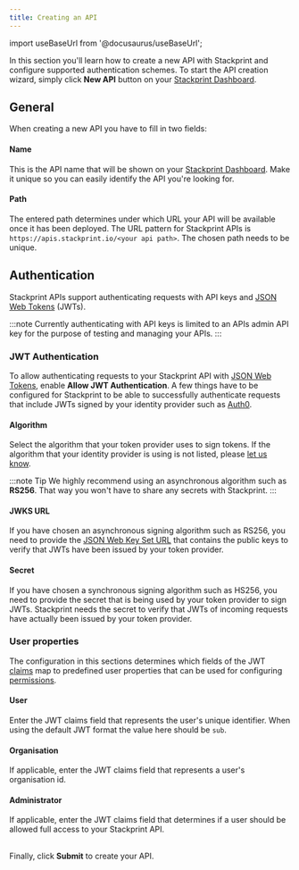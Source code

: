 ```yaml
---
title: Creating an API
---
```


import useBaseUrl from '@docusaurus/useBaseUrl';

In this section you'll learn how to create a new API with Stackprint and configure supported authentication schemes. To start the API creation wizard, simply click **New API** button on your [Stackprint Dashboard](https://console.stackprint.io).

## General

When creating a new API you have to fill in two fields:

#### Name

This is the API name that will be shown on your [Stackprint Dashboard](https://console.stackprint.io). Make it unique so you can easily identify the API you're looking for.

#### Path

The entered path determines under which URL your API will be available once it has been deployed. The URL pattern for Stackprint APIs is `https://apis.stackprint.io/<your api path>`. The chosen path needs to be unique.

## Authentication

Stackprint APIs support authenticating requests with API keys and [JSON Web Tokens](https://jwt.io/) (JWTs).

:::note
Currently authenticating with API keys is limited to an APIs admin API key for the purpose of testing and managing your APIs.
:::

### JWT Authentication

To allow authenticating requests to your Stackprint API with [JSON Web Tokens](https://jwt.io/), enable **Allow JWT Authentication**. A few things have to be configured for Stackprint to be able to successfully authenticate requests that include JWTs signed by your identity provider such as [Auth0](https://auth0.com/).

#### Algorithm

Select the algorithm that your token provider uses to sign tokens. If the algorithm that your identity provider is using is not listed, please [let us know](mailto:support@stackprint.io).

:::note Tip
We highly recommend using an asynchronous algorithm such as **RS256**. That way you won't have to share any secrets with Stackprint.
:::

#### JWKS URL

If you have chosen an asynchronous signing algorithm such as RS256, you need to provide the [JSON Web Key Set URL](https://auth0.com/docs/tokens/concepts/jwks) that contains the public keys to verify that JWTs have been issued by your token provider.

#### Secret

If you have chosen a synchronous signing algorithm such as HS256, you need to provide the secret that is being used by your token provider to sign JWTs. Stackprint needs the secret to verify that JWTs of incoming requests have actually been issued by your token provider.

### User properties

The configuration in this sections determines which fields of the JWT [claims](https://auth0.com/docs/tokens/concepts/jwt-claims) map to predefined user properties that can be used for configuring [permissions](configuring-your-api.md#permissions).

#### User

Enter the JWT claims field that represents the user's unique identifier. When using the default JWT format the value here should be `sub`.

#### Organisation

If applicable, enter the JWT claims field that represents a user's organisation id.

#### Administrator

If applicable, enter the JWT claims field that determines if a user should be allowed full access to your Stackprint API.<br/><br/>

Finally, click **Submit** to create your API.

